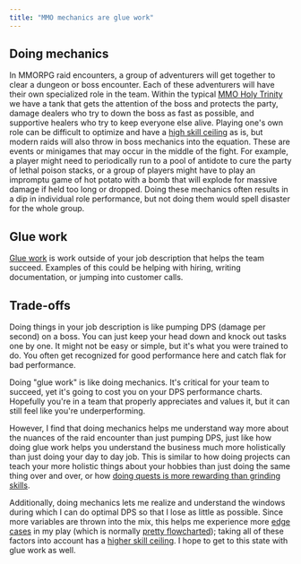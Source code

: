 ```yaml
---
title: "MMO mechanics are glue work"
---
```


## Doing mechanics
In MMORPG raid encounters, a group of adventurers will get together to clear a dungeon or boss encounter. Each of these adventurers will have their own specialized role in the team. Within the typical [MMO Holy Trinity](https://kionay.medium.com/what-is-the-mmo-holy-trinity-85b800fabc3f) we have a tank that gets the attention of the boss and protects the party, damage dealers who try to down the boss as fast as possible, and supportive healers who try to keep everyone else alive. Playing one's own role can be difficult to optimize and have a [high skill ceiling](notes/high-skill-ceiling) as is, but modern raids will also throw in boss mechanics into the equation. These are events or minigames that may occur in the middle of the fight. For example, a player might need to periodically run to a pool of antidote to cure the party of lethal poison stacks, or a group of players might have to play an impromptu game of hot potato with a bomb that will explode for massive damage if held too long or dropped. Doing these mechanics often results in a dip in individual role performance, but not doing them would spell disaster for the whole group.


## Glue work
[Glue work](https://noidea.dog/glue) is work outside of your job description that helps the team succeed. Examples of this could be helping with hiring, writing documentation, or jumping into customer calls.


## Trade-offs
Doing things in your job description is like pumping DPS (damage per second) on a boss. You can just keep your head down and knock out tasks one by one. It might not be easy or simple, but it's what you were trained to do. You often get recognized for good performance here and catch flak for bad performance.

Doing "glue work" is like doing mechanics. It's critical for your team to succeed, yet it's going to cost you on your DPS performance charts. Hopefully you're in a team that properly appreciates and values it, but it can still feel like you're underperforming.

However, I find that doing mechanics helps me understand way more about the nuances of the raid encounter than just pumping DPS, just like how doing glue work helps you understand the business much more holistically than just doing your day to day job. This is similar to how doing projects can teach your more holistic things about your hobbies than just doing the same thing over and over, or how [doing quests is more rewarding than grinding skills](notes/doing-quests-is-more-rewarding-than-grinding-skills).

Additionally, doing mechanics lets me realize and understand the windows during which I can do optimal DPS so that I lose as little as possible. Since more variables are thrown into the mix, this helps me experience more [edge cases](notes/edge-case) in my play (which is normally [pretty flowcharted](https://www.icy-veins.com/wow/unholy-death-knight-pve-dps-rotation-cooldowns-abilities)); taking all of these factors into account has a [higher skill ceiling](notes/high-skill-ceiling). I hope to get to this state with glue work as well. 
